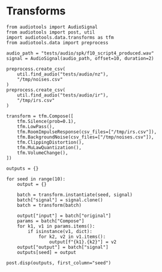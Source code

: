 # Transforms

<!-- ## Running this notebook

This notebook creates a model card for a specified model checkpoint. To run
this notebook, you must ensure that `pandoc` and `codebraid` are installed:

```
# https://pandoc.org/installing.html#linux
pip install codebraid
```

The notebook can be run and its output can be copy/pasted to Discourse via:

```
python -m audiotools.post --discourse notebooks/transforms.md > notebooks/transforms.exec.md
```

The contents of `fuzziness.exec.md` can then be copy-pasted to Discourse.
You can also view the contents without uploading to Discourse by outputting to HTML:

```
python -m audiotools.post notebooks/transforms.md > notebooks/transforms.html
```

Which you can then open in a browser to view. -->

```{.python .cb.nb show=code:none+rich_output+stdout:raw+stderr jupyter_kernel=python3}
from audiotools import AudioSignal
from audiotools import post, util
import audiotools.data.transforms as tfm
from audiotools.data import preprocess

audio_path = "tests/audio/spk/f10_script4_produced.wav"
signal = AudioSignal(audio_path, offset=10, duration=2)

preprocess.create_csv(
    util.find_audio("tests/audio/nz"),
    "/tmp/noises.csv"
)
preprocess.create_csv(
    util.find_audio("tests/audio/ir"),
    "/tmp/irs.csv"
)

transform = tfm.Compose([
    tfm.Silence(prob=0.1),
    tfm.LowPass(),
    tfm.RoomImpulseResponse(csv_files=["/tmp/irs.csv"]),
    tfm.BackgroundNoise(csv_files=["/tmp/noises.csv"]),
    tfm.ClippingDistortion(),
    tfm.MuLawQuantization(),
    tfm.VolumeChange(),
])

outputs = {}

for seed in range(10):
    output = {}

    batch = transform.instantiate(seed, signal)
    batch["signal"] = signal.clone()
    batch = transform(batch)

    output["input"] = batch["original"]
    params = batch["Compose"]
    for k1, v1 in params.items():
        if isinstance(v1, dict):
            for k2, v2 in v1.items():
                output[f"{k1}.{k2}"] = v2
    output["output"] = batch["signal"]
    outputs[seed] = output

post.disp(outputs, first_column="seed")
```
